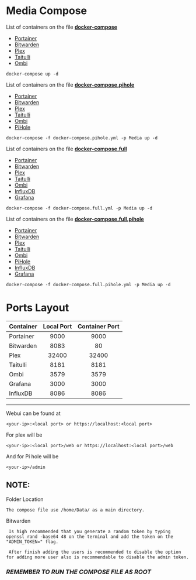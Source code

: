# Media Compose

List of containers on the file **[docker-compose](https://raw.githubusercontent.com/KutonnoZer0/MediaCompose/main/docker-compose.yml)**

- [Portainer](https://www.portainer.io/)
- [Bitwarden](https://bitwarden.com/)
- [Plex](https://www.plex.tv/)
- [Taitulli](https://tautulli.com/)
- [Ombi](https://ombi.io/)

```
docker-compose up -d
```

List of containers on the file **[docker-compose.pihole](https://raw.githubusercontent.com/KutonnoZer0/MediaCompose/main/docker-compose.pihole.yml)**

- [Portainer](https://www.portainer.io/)
- [Bitwarden](https://bitwarden.com/)
- [Plex](https://www.plex.tv/)
- [Taitulli](https://tautulli.com/)
- [Ombi](https://ombi.io/)
- [PiHole](https://pi-hole.net/)
```
docker-compose -f docker-compose.pihole.yml -p Media up -d
```
List of containers on the file **[docker-compose.full](https://raw.githubusercontent.com/KutonnoZer0/MediaCompose/main/docker-compose.full.yml)**

- [Portainer](https://www.portainer.io/)
- [Bitwarden](https://bitwarden.com/)
- [Plex](https://www.plex.tv/)
- [Taitulli](https://tautulli.com/)
- [Ombi](https://ombi.io/)
- [InfluxDB](https://www.influxdata.com/)
- [Grafana](https://grafana.com/)
```
docker-compose -f docker-compose.full.yml -p Media up -d
```
List of containers on the file **[docker-compose.full.pihole](https://raw.githubusercontent.com/KutonnoZer0/MediaCompose/main/docker-compose.full.pihole.yml)**

- [Portainer](https://www.portainer.io/)
- [Bitwarden](https://bitwarden.com/)
- [Plex](https://www.plex.tv/)
- [Taitulli](https://tautulli.com/)
- [Ombi](https://ombi.io/)
- [PiHole](https://pi-hole.net/)
- [InfluxDB](https://www.influxdata.com/)
- [Grafana](https://grafana.com/)
```
docker-compose -f docker-compose.full.pihole.yml -p Media up -d
```

# Ports Layout
| Container | Local Port | Container Port |
| --------- | :----------: | :--------------: |
| Portainer | 9000 | 9000 |
| Bitwarden | 8083 | 80 |   
| Plex  | 32400 | 32400 |
| Taitulli | 8181 | 8181 |
| Ombi | 3579 | 3579 |
| Grafana  | 3000 | 3000 |
| InfluxDB | 8086 | 8086 |  
-------------------


Webui can be found at 
```
<your-ip>:<local port> or https://localhost:<local port>
```
For plex will be 
```
<your-ip>:<local port>/web or https://localhost:<local port>/web
```
And for Pi hole will be 
```
<your-ip>/admin
```

## **NOTE:** 

Folder Location

```
The compose file use /home/Data/ as a main directory.
```


Bitwarden

```
 Is high recommended that you generate a random token by typing openssl rand -base64 48 on the terminal and add the token on the "ADMIN_TOKEN=" flag.

 After finish adding the users is recommended to disable the option for adding more user also is recommendable to disable the admin token.
```

### *REMEMBER TO RUN THE COMPOSE FILE AS ROOT*
